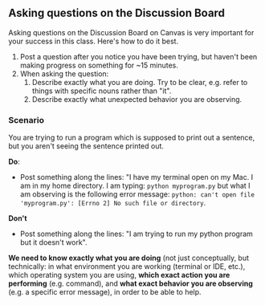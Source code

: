 ## Asking questions on the Discussion Board ##

Asking questions on the Discussion Board on Canvas is very important for your success in this class. Here's how to do it best.

1. Post a question after you notice you have been trying, but haven't been making progress on something for ~15 minutes.
1. When asking the question:
    1. Describe exactly what you are doing. Try to be clear, e.g. refer to things  with specific nouns rather than "it".
    2. Describe exactly what unexpected behavior you are observing.

### Scenario ###
You are trying to run a program which is supposed to print out a sentence, but you aren't seeing the sentence printed out.

**Do**:
* Post something along the lines: "I have my terminal open on my Mac. I am in my home directory. I am typing: `python myprogram.py` but what I am observing is the following error message: `python: can't open file 'myprogram.py': [Errno 2] No such file or directory`.

**Don't**
* Post something along the lines: "I am trying to run my python program but it doesn't work".

**We need to know exactly what you are doing** (not just conceptually, but technically: in what environment you are working (terminal or IDE, etc.), which operating system you are using, **which exact action you are performing** (e.g. command), and **what exact behavior you are observing** (e.g. a specific error message), in order to be able to help.
